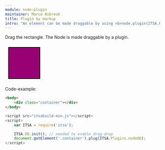 ```yaml
---
module: node-plugin
maintainer: Marco Asbreuk
title: Plugin by markup
intro: "An element can be made draggable by using <b>node.plugin(ITSA.Plugins.DD)</b>. The plugin does nothing more than add the right attribute to the draggable Element, and it just works.</b>"
---
```


<style type="text/css">
    .container {
        margin: 10px;
        height: 100px;
        width: 100px;
        background-color: #990073;
        border: 2px solid #000;
        display: inline-block;
        *display: inline;
        *zoom: 1;
    }
    .body-content.module p.spaced {
        margin-top: 150px;
    }
</style>

Drag the rectangle. The Node is made draggable by a plugin.

<div class="container" plugin-dd="true"></div>

<p class="spaced">Code-example:</p>

```html
<body>
    <div class="container"></div>
</body>
```

```js
<script src="itsabuild-min.js"></script>
<script>
    var ITSA = require('itsa');

    ITSA.DD.init(); // needed to enable drag-drop
    document.getElement('.container').plug(ITSA.Plugins.nodeDD);
</script>
```

<script src="../../dist/itsabuild.js"></script>
<script>
    var ITSA = require('itsa');

    ITSA.DD.init(); // needed to enable drag-drop
</script>
